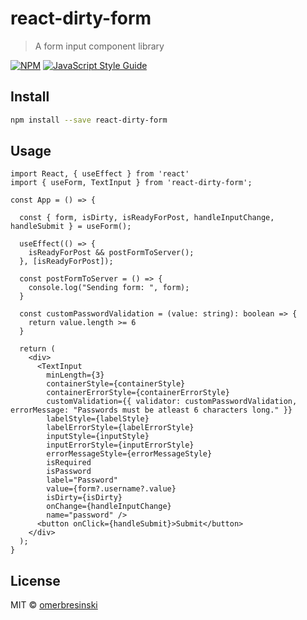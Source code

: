 # react-dirty-form

> A form input component library

[![NPM](https://img.shields.io/npm/v/react-dirty-form.svg)](https://www.npmjs.com/package/react-dirty-form) [![JavaScript Style Guide](https://img.shields.io/badge/code_style-standard-brightgreen.svg)](https://standardjs.com)

## Install

```bash
npm install --save react-dirty-form
```

## Usage

```tsx
import React, { useEffect } from 'react'
import { useForm, TextInput } from 'react-dirty-form';

const App = () => {

  const { form, isDirty, isReadyForPost, handleInputChange, handleSubmit } = useForm();

  useEffect(() => {
    isReadyForPost && postFormToServer();
  }, [isReadyForPost]);

  const postFormToServer = () => {
    console.log("Sending form: ", form);
  }

  const customPasswordValidation = (value: string): boolean => {
    return value.length >= 6
  }

  return (
    <div>
      <TextInput
        minLength={3}
        containerStyle={containerStyle}
        containerErrorStyle={containerErrorStyle}
        customValidation={{ validator: customPasswordValidation, errorMessage: "Passwords must be atleast 6 characters long." }}
        labelStyle={labelStyle}
        labelErrorStyle={labelErrorStyle}
        inputStyle={inputStyle}
        inputErrorStyle={inputErrorStyle}
        errorMessageStyle={errorMessageStyle}
        isRequired
        isPassword
        label="Password"
        value={form?.username?.value}
        isDirty={isDirty}
        onChange={handleInputChange}
        name="password" />
      <button onClick={handleSubmit}>Submit</button>
    </div>
  );
}
```

## License

MIT © [omerbresinski](https://github.com/omerbresinski)
